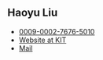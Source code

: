 ## Haoyu Liu

- [<i class="fa-brands fa-orcid"></i> 0009-0002-7676-5010](https://orcid.org/0009-0002-7676-5010)
- [Website at KIT](https://mcse.kastel.kit.edu/staff_haoyu_liu.php)
- [Mail](mailto:haoyu.liu@kit.edu)
